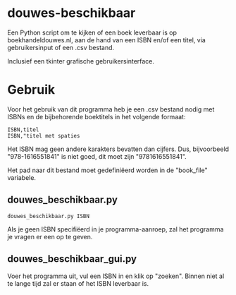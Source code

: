 # douwes-beschikbaar
Een Python script om te kijken of een boek leverbaar is op boekhandeldouwes.nl,
aan de hand van een ISBN en/of een titel, via gebruikersinput of een .csv bestand.

Inclusief een tkinter grafische gebruikersinterface.

# Gebruik

Voor het gebruik van dit programma heb je een .csv bestand nodig met ISBNs en
de bijbehorende boektitels in het volgende formaat:

```
ISBN,titel
ISBN,"titel met spaties
```

Het ISBN mag geen andere karakters bevatten dan cijfers. Dus, bijvoorbeeld
"978-1616551841" is niet goed, dit moet zijn "9781616551841".

Het pad naar dit bestand moet gedefiniëerd worden in de "book_file" variabele.

## douwes_beschikbaar.py

```
douwes_beschikbaar.py ISBN
```

Als je geen ISBN specifiëerd in je programma-aanroep, zal het programma je vragen
er een op te geven.

## douwes_beschikbaar_gui.py

Voer het programma uit, vul een ISBN in en klik op "zoeken". Binnen niet al te
lange tijd zal er staan of het ISBN leverbaar is.
